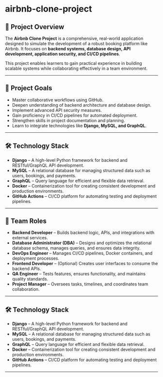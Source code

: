 # airbnb-clone-project

## 📌 Project Overview  
The **Airbnb Clone Project** is a comprehensive, real-world application designed to simulate the development of a robust booking platform like Airbnb. It focuses on **backend systems, database design, API development, application security, and CI/CD pipelines**.  

This project enables learners to gain practical experience in building scalable systems while collaborating effectively in a team environment.  

---

## 🎯 Project Goals  
- Master collaborative workflows using GitHub.  
- Deepen understanding of backend architecture and database design.  
- Implement advanced API security measures.  
- Gain proficiency in CI/CD pipelines for automated deployment.  
- Strengthen skills in project documentation and planning.  
- Learn to integrate technologies like **Django, MySQL, and GraphQL**.  

---

## 🛠 Technology Stack  
- **Django** – A high-level Python framework for backend and RESTful/GraphQL API development.  
- **MySQL** – A relational database for managing structured data such as users, bookings, and payments.  
- **GraphQL** – Query language for efficient and flexible data retrieval.  
- **Docker** – Containerization tool for creating consistent development and production environments.  
- **GitHub Actions** – CI/CD platform for automating testing and deployment pipelines.  

---

## 👥 Team Roles  
- **Backend Developer** – Builds backend logic, APIs, and integrations with external services.  
- **Database Administrator (DBA)** – Designs and optimizes the relational database schema, manages queries, and ensures data integrity.  
- **DevOps Engineer** – Manages CI/CD pipelines, Docker containers, and deployment processes.  
- **Frontend Developer** – (Optional) Creates user interfaces to consume the backend APIs.  
- **QA Engineer** – Tests features, ensures functionality, and maintains quality standards.  
- **Project Manager** – Oversees tasks, timelines, and coordinates team collaboration.  

---

## 🛠 Technology Stack  
- **Django** – A high-level Python framework for backend and RESTful/GraphQL API development.  
- **MySQL** – A relational database for managing structured data such as users, bookings, and payments.  
- **GraphQL** – Query language for efficient and flexible data retrieval.  
- **Docker** – Containerization tool for creating consistent development and production environments.  
- **GitHub Actions** – CI/CD platform for automating testing and deployment pipelines.  

---
